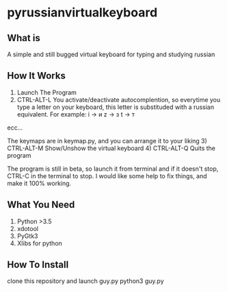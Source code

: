# pyrussianvirtualkeyboard

## What is

A simple and still bugged virtual keyboard for typing and studying russian

## How It Works
1) Launch The Program
2) CTRL-ALT-L You activate/deactivate autocomplention,
so everytime you type a letter on your keyboard, this letter is
substituded with a russian equivalent.
For example:
i -> и
z -> з
t -> т

ecc...

The keymaps are in keymap.py, and you can arrange it to your liking
3) CTRL-ALT-M Show/Unshow the virtual keyboard
4) CTRL-ALT-Q Quits the program

The program is still in beta, so launch it from terminal and if it doesn't
stop, CTRL-C in the terminal to stop.
I would like some help to fix things, and make it 100% working.

## What You Need
1) Python >3.5
2) xdotool
3) PyGtk3
4) Xlibs for python

## How To Install
clone this repository and launch guy.py
	python3 guy.py
	

